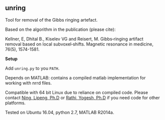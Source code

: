 unring
------

Tool for removal of the Gibbs ringing artefact.

Based on the algorithm in the publication (please cite):

Kellner, E, Dhital B., Kiselev VG and Reisert, M.
Gibbs‐ringing artifact removal based on local subvoxel‐shifts.
Magnetic resonance in medicine, 76(5), 1574-1581.

**Setup**

Add `unring.py` to you `PATH`.

Depends on MATLAB: contains a compiled matlab implementation for working with nrrd files.

Compatible with 64 bit Linux due to reliance on compiled code. Please contact [Ning, Lipeng, Ph.D](mailto:lning@bwh.harvard.edu) or 	[Rathi, Yogesh, Ph.D](mailto:YOGESH@bwh.harvard.edu) if you need code for other platforms.

Tested on Ubuntu 16.04, python 2.7, MATLAB R2014a.

